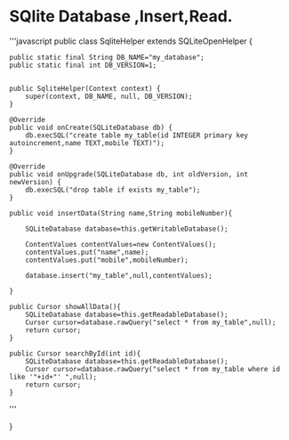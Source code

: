 # SQlite Database ,Insert,Read.


'''javascript 
public class SqliteHelper extends SQLiteOpenHelper {

    public static final String DB_NAME="my_database";
    public static final int DB_VERSION=1;


    public SqliteHelper(Context context) {
        super(context, DB_NAME, null, DB_VERSION);
    }

    @Override
    public void onCreate(SQLiteDatabase db) {
        db.execSQL("create table my_table(id INTEGER primary key autoincrement,name TEXT,mobile TEXT)");
    }

    @Override
    public void onUpgrade(SQLiteDatabase db, int oldVersion, int newVersion) {
        db.execSQL("drop table if exists my_table");
    }

    public void insertData(String name,String mobileNumber){

        SQLiteDatabase database=this.getWritableDatabase();

        ContentValues contentValues=new ContentValues();
        contentValues.put("name",name);
        contentValues.put("mobile",mobileNumber);

        database.insert("my_table",null,contentValues);

    }

    public Cursor showAllData(){
        SQLiteDatabase database=this.getReadableDatabase();
        Cursor cursor=database.rawQuery("select * from my_table",null);
        return cursor;
    }

    public Cursor searchById(int id){
        SQLiteDatabase database=this.getReadableDatabase();
        Cursor cursor=database.rawQuery("select * from my_table where id like '"+id+"' ",null);
        return cursor;
    }
'''




}
